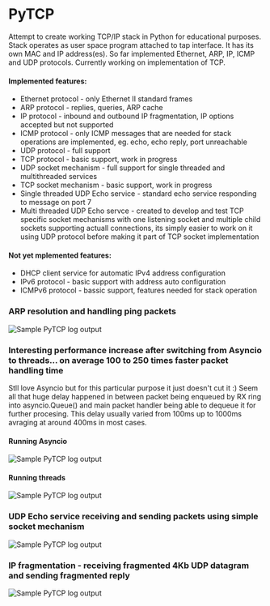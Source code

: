 # PyTCP

Attempt to create working TCP/IP stack in Python for educational purposes. Stack operates as user space program attached to tap interface. It has its own MAC and IP address(es). So far implemented Ethernet, ARP, IP, ICMP and UDP protocols. Currently working on implementation of TCP.

#### Implemented features:

 - Ethernet protocol - only Ethernet II standard frames
 - ARP protocol - replies, queries, ARP cache
 - IP protocol - inbound and outbound IP fragmentation, IP options accepted but not supported
 - ICMP protocol - only ICMP messages that are needed for stack operations are implemented, eg. echo, echo reply, port unreachable
 - UDP protocol - full support
 - TCP protocol - basic support, work in progress
 - UDP socket mechanism - full support for single threaded and multithreaded services
 - TCP socket mechanism - basic support, work in progress
 - Single threaded UDP Echo service - standard echo service responding to message on port 7
 - Multi threaded UDP Echo servce - created to develop and test TCP specific socket mechanisms with one listening socket and multiple child sockets supporting actuall connections, its simply easier to work on it using UDP protocol before making it part of TCP socket implementation


#### Not yet mplemented features:
 
 - DHCP client service for automatic IPv4 address configuration
 - IPv6 protocol - basic support with address auto configuration
 - ICMPv6 protocol - bassic support, features needed for stack operation


### ARP resolution and handling ping packets
![Sample PyTCP log output](https://github.com/ccie18643/PyTCP/blob/main/pictures/log_01.png)


### Interesting performance increase after switching from Asyncio to threads... on average 100 to 250 times faster packet handling time

Stll love Asyncio but for this particular purpose it just doesn't cut it :) Seem all that huge delay happened in between packet being enqueued by RX ring into asyncio.Queue() and main packet handler being able to dequeue it for further procesing. This delay usually varied from 100ms up to 1000ms avraging at around 400ms in most cases.

#### Running Asyncio
![Sample PyTCP log output](https://github.com/ccie18643/PyTCP/blob/main/pictures/log_02.png)

#### Running threads
![Sample PyTCP log output](https://github.com/ccie18643/PyTCP/blob/main/pictures/log_03.png)


### UDP Echo service receiving and sending packets using simple socket mechanism
![Sample PyTCP log output](https://github.com/ccie18643/PyTCP/blob/main/pictures/log_04.png)


### IP fragmentation - receiving fragmented 4Kb UDP datagram and sending fragmented reply
![Sample PyTCP log output](https://github.com/ccie18643/PyTCP/blob/main/pictures/log_05.png)

